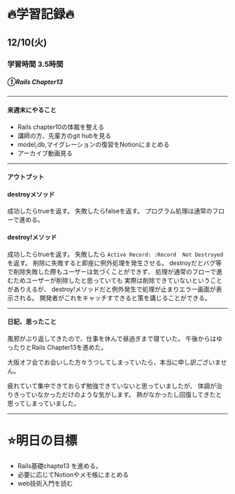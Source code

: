 # 🔥学習記録🔥
## 12/10(火)
### 学習時間  3.5時間
##### ①Rails Chapter13　　

***
#### 来週末にやること
- Rails chapter10の体裁を整える
- 講師の方、先輩方のgit hubを見る
- model,db,マイグレーションの復習をNotionにまとめる
- アーカイブ動画見る

***
#### アウトプット
#### destroyメソッド
成功したらtrueを返す。
失敗したらfalseを返す。
プログラム処理は通常のフローで進める。

#### destroy!メソッド
成功したらtrueを返す。
失敗したら
`Active Record: :Record  Not Destroyed `を返す。
削除に失敗すると即座に例外処理を発生させる。
destroyだとバグ等で削除失敗した際もユーザーは気づくことができず、
処理が通常のフローで進むためユーザーが削除したと思っていても
実際は削除できていないということがありえるが、
destroy!メソッドだと例外発生で処理が止まりエラー画面が表示される。
開発者がこれをキャッチすできると策を講じることができる。



***
#### 日記、思ったこと
風邪がぶり返してきたので、仕事を休んで昼過ぎまで寝ていた。
午後からはゆったりとRails Chapter13を進めた。

大阪オフ会でお会いした方々うつしてしまっていたら、本当に申し訳ございません。

疲れていて集中できておらず勉強できていないと思っていましたが、
体調が治りきっていなかっただけのような気がします。
熱がなかったし回復してきたと思ってしまっていました。

***
# ⭐️明日の目標
- Rails基礎chapte13 を進める。
- 必要に応じてNotionやメモ帳にまとめる
- web技術入門を読む
